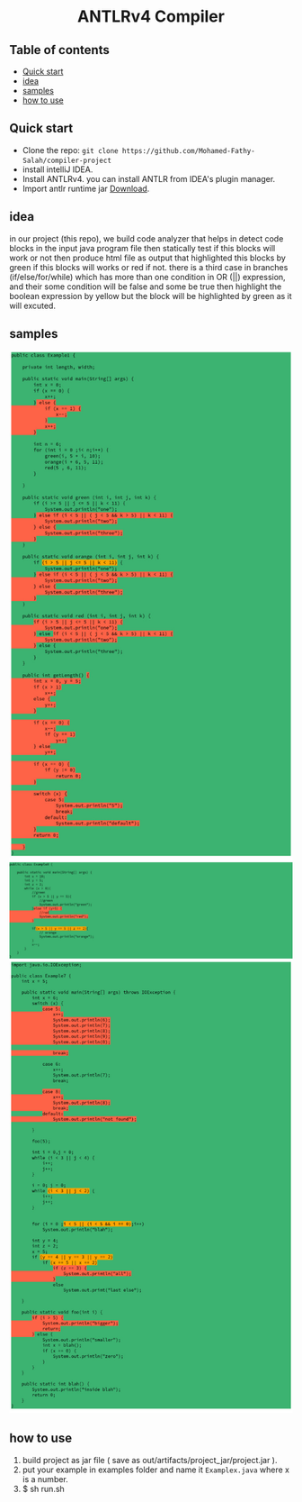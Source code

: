 <h1 align="center">ANTLRv4 Compiler</h1>

## Table of contents

- [Quick start](#Quick-start)
- [idea](#idea)
- [samples](#samples)
- [how to use](#how-to-use)


## Quick start
- Clone the repo: `git clone https://github.com/Mohamed-Fathy-Salah/compiler-project`
- install intelliJ IDEA.
- Install ANTLRv4. you can install ANTLR from IDEA's plugin manager.
- Import antlr runtime jar [Download](https://repo1.maven.org/maven2/org/antlr/antlr4/4.9.3/antlr4-4.9.3-complete.jar).

## idea
in our project (this repo), we build code analyzer that helps in detect code blocks in the input java program file then statically test if this blocks will work or not then produce html file as output that highlighted this blocks by green if this blocks will works or red if not. 
there is a third case in branches (if/else/for/while) which has more than one condition in OR (||) expression, and their some condition will be false and some be true then highlight the boolean expression by yellow but the block will be  highlighted by green as it will excuted.

## samples
![sample1](samples/sample1.jfif)
![sample2](samples/sample2.jfif)
![sample1](samples/sample3.jfif)

## how to use
1. build project as jar file ( save as out/artifacts/project_jar/project.jar ).
2. put your example in examples folder and name it `Examplex.java` where x is a number.
3. $ sh run.sh
